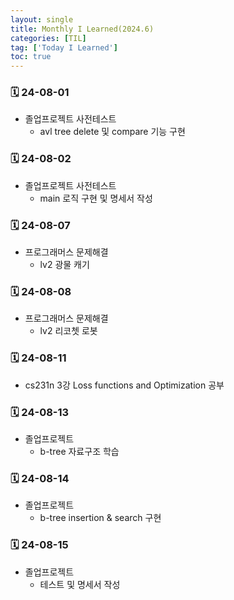 ```yaml
---
layout: single
title: Monthly I Learned(2024.6)
categories: [TIL]
tag: ['Today I Learned']
toc: true
---
```



### 🗓️ 24-08-01

- 졸업프로젝트 사전테스트
    - avl tree delete 및 compare 기능 구현

### 🗓️ 24-08-02

- 졸업프로젝트 사전테스트
    - main 로직 구현 및 명세서 작성

### 🗓️ 24-08-07

- 프로그래머스 문제해결
    - lv2 광물 캐기

### 🗓️ 24-08-08

- 프로그래머스 문제해결
    - lv2 리코쳇 로봇

### 🗓️ 24-08-11

- cs231n 3강 Loss functions and Optimization 공부

### 🗓️ 24-08-13

- 졸업프로젝트
    - b-tree 자료구조 학습

### 🗓️ 24-08-14

- 졸업프로젝트
    - b-tree insertion & search 구현

### 🗓️ 24-08-15

- 졸업프로젝트
    - 테스트 및 명세서 작성